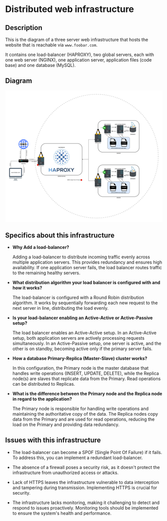 # Distributed web infrastructure

## Description

This is the diagram of a three server web infrastructure that hosts the website that is reachable via `www.foobar.com`.

It contains one load-balancer (HAPROXY), two global servers, each with one web server (NGINX), one application server, application files (code base) and one database (MySQL).

## Diagram

<img align="center" src="https://raw.githubusercontent.com/fchavonet/holbertonschool-system_engineering-devops/main/web_infrastructure_design/assets/1-distributed_web_infrastructure.png">

## Specifics about this infrastructure

- **Why Add a load-balancer?**

    Adding a load-balancer to distribute incoming traffic evenly across multiple application servers. This provides redundancy and ensures high availability. If one application server fails, the load balancer routes traffic to the remaining healthy servers.

- **What distribution algorithm your load balancer is configured with and how it works?**

    The load-balancer is configured with a Round Robin distribution algorithm. It works by sequentially forwarding each new request to the next server in line, distributing the load evenly.

- **Is your load-balancer enabling an Active-Active or Active-Passive setup?**

    The load balancer enables an Active-Active setup. In an Active-Active setup, both application servers are actively processing requests simultaneously. In an Active-Passive setup, one server is active, and the other is on standby, becoming active only if the primary server fails.

- **How a database Primary-Replica (Master-Slave) cluster works?**

    In this configuration, the Primary node is the master database that handles write operations (INSERT, UPDATE, DELETE), while the Replica node(s) are slaves that replicate data from the Primary. Read operations can be distributed to Replicas.

- **What is the difference between the Primary node and the Replica node in regard to the application?**

    The Primary node is responsible for handling write operations and maintaining the authoritative copy of the data. The Replica nodes copy data from the Primary and are used for read operations, reducing the load on the Primary and providing data redundancy.

## Issues with this infrastructure

- The load-balancer can become a SPOF (Single Point Of Failure) if it fails. To address this, you can implement a redundant load-balancer.

- The absence of a firewall poses a security risk, as it doesn't protect the infrastructure from unauthorized access or attacks.

- Lack of HTTPS leaves the infrastructure vulnerable to data interception and tampering during transmission. Implementing HTTPS is crucial for security.

- The infrastructure lacks monitoring, making it challenging to detect and respond to issues proactively. Monitoring tools should be implemented to ensure the system's health and performance.
